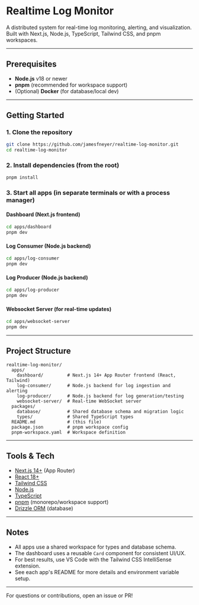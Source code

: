 # Realtime Log Monitor

A distributed system for real-time log monitoring, alerting, and visualization. Built with Next.js, Node.js, TypeScript, Tailwind CSS, and pnpm workspaces.

---

## Prerequisites
- **Node.js** v18 or newer
- **pnpm** (recommended for workspace support)
- (Optional) **Docker** (for database/local dev)

---

## Getting Started

### 1. Clone the repository
```sh
git clone https://github.com/jamesfneyer/realtime-log-monitor.git
cd realtime-log-monitor
```

### 2. Install dependencies (from the root)
```sh
pnpm install
```

### 3. Start all apps (in separate terminals or with a process manager)

#### Dashboard (Next.js frontend)
```sh
cd apps/dashboard
pnpm dev
```

#### Log Consumer (Node.js backend)
```sh
cd apps/log-consumer
pnpm dev
```

#### Log Producer (Node.js backend)
```sh
cd apps/log-producer
pnpm dev
```

#### Websocket Server (for real-time updates)
```sh
cd apps/websocket-server
pnpm dev
```

---

## Project Structure
```
realtime-log-monitor/
  apps/
    dashboard/         # Next.js 14+ App Router frontend (React, Tailwind)
    log-consumer/      # Node.js backend for log ingestion and alerting
    log-producer/      # Node.js backend for log generation/testing
    websocket-server/  # Real-time WebSocket server
  packages/
    database/          # Shared database schema and migration logic
    types/             # Shared TypeScript types
  README.md            # (this file)
  package.json         # pnpm workspace config
  pnpm-workspace.yaml  # Workspace definition
```

---

## Tools & Tech
- [Next.js 14+](https://nextjs.org/) (App Router)
- [React 18+](https://react.dev/)
- [Tailwind CSS](https://tailwindcss.com/)
- [Node.js](https://nodejs.org/)
- [TypeScript](https://www.typescriptlang.org/)
- [pnpm](https://pnpm.io/) (monorepo/workspace support)
- [Drizzle ORM](https://orm.drizzle.team/) (database)

---

## Notes
- All apps use a shared workspace for types and database schema.
- The dashboard uses a reusable `Card` component for consistent UI/UX.
- For best results, use VS Code with the Tailwind CSS IntelliSense extension.
- See each app's README for more details and environment variable setup.

---

For questions or contributions, open an issue or PR!